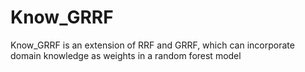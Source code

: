 # Know_GRRF
Know_GRRF is an extension of RRF and GRRF, which can incorporate domain knowledge as weights in a random forest model
